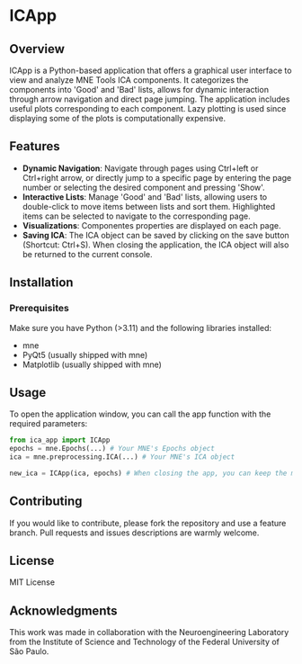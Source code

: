 # ICApp

## Overview

ICApp is a Python-based application that offers a graphical user interface to view and analyze MNE Tools ICA components. It categorizes the components into 'Good' and 'Bad' lists, allows for dynamic interaction through arrow navigation and direct page jumping. The application includes useful plots corresponding to each component. Lazy plotting is used since displaying some of the plots is computationally expensive.

## Features

- **Dynamic Navigation**: Navigate through pages using Ctrl+left or Ctrl+right arrow, or directly jump to a specific page by entering the page number or selecting the desired component and pressing 'Show'.
- **Interactive Lists**: Manage 'Good' and 'Bad' lists, allowing users to double-click to move items between lists and sort them. Highlighted items can be selected to navigate to the corresponding page.
- **Visualizations**: Componentes properties are displayed on each page.
- **Saving ICA**: The ICA object can be saved by clicking on the save button (Shortcut: Ctrl+S). When closing the application, the ICA object will also be returned to the current console.

## Installation

### Prerequisites

Make sure you have Python (>3.11) and the following libraries installed:

- mne
- PyQt5 (usually shipped with mne)
- Matplotlib (usually shipped with mne)

## Usage

To open the application window, you can call the app function with the required parameters:

```python
from ica_app import ICApp
epochs = mne.Epochs(...) # Your MNE's Epochs object
ica = mne.preprocessing.ICA(...) # Your MNE's ICA object

new_ica = ICApp(ica, epochs) # When closing the app, you can keep the modified ICA object on new_ica
```

## Contributing

If you would like to contribute, please fork the repository and use a feature branch. Pull requests and issues descriptions are warmly welcome.

## License

MIT License

## Acknowledgments

This work was made in collaboration with the Neuroengineering Laboratory from the Institute of Science and Technology of the Federal University of São Paulo.
